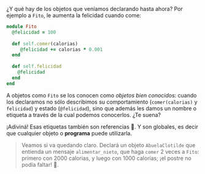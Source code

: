 ¿Y qué hay de los objetos que veníamos declarando hasta ahora? Por ejemplo a `Fito`, le aumenta la felicidad cuando come: 

```ruby
module Fito
  @felicidad = 100
  
  def self.comer(calorias)
     @felicidad += calorias * 0.001
  end
  
  def self.felicidad
    @felicidad
  end
end
```

A objetos como `Fito` se los conocen como _objetos bien conocidos_: cuando los declaramos no sólo describimos su comportamiento (`comer(calorias)` y `felicidad`) y estado (`@felicidad`), sino que además les damos un nombre o etiqueta a través de la cual podemos conocerlos. ¿Te suena?

¡Adiviná! Esas etiquetas también son referencias :tada:. Y son globales, es decir que cualquier objeto o **programa** puede utilizarla.

> Veamos si va quedando claro. Declará un objeto `AbuelaClotilde` que entienda un mensaje `alimentar_nieto`, que haga `comer` 2 veces a `Fito`: primero con 2000 calorias, y luego con 1000 calorías; ¡el postre no podía faltar! :cake:.  
